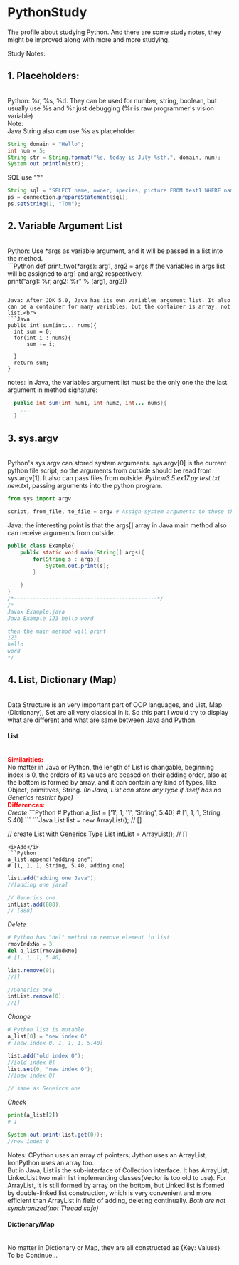 
# PythonStudy
The profile about studying Python.
And there are some study notes, they might be improved along with more and more studying.

Study Notes:

<h2>1. Placeholders:</h2><br>
  Python: %r, %s, %d. They can be used for number, string, boolean, 
  but usually use %s and %r just debugging (%r is raw programmer's vision variable)
  <br>
  Note: <br>
  Java String also can use %s as placeholder<br>
  
  ```Java
  String domain = "Hello";
  int num = 5;
  String str = String.format("%s, today is July %sth.", domain, num);
  System.out.println(str);
  ```
  
  SQL use "?"<br>
  
  ```Java
  String sql = "SELECT name, owner, species, picture FROM test1 WHERE name=?";
  ps = connection.prepareStatement(sql);
  ps.setString(1, "Tom");
  ``` 
 
<h2>2. Variable Argument List</h2><br>
Python: Use *args as variable argument, and it will be passed in a list into the method.<br>
  ```Python
  def print_two(*args):
	arg1, arg2 = args # the variables in args list will be assigned to arg1 and arg2 respectively.<br>
	print("arg1: %r, arg2: %r" % (arg1, arg2))

  ```

Java: After JDK 5.0, Java has its own variables argument list. It also can be a container for many variables, but the container is array, not list.<br>
```Java
  public int sum(int... nums){
	int sum = 0;
	for(int i : nums){
		sum += i;

	}
	return sum;
  }
```
notes: In Java, the variables argument list must be the only one the the last argument in method signature: <br> 
```Java
  public int sum(int num1, int num2, int... nums){
	...
  }
```
<h2>3. sys.argv </h2><br>
Python's sys.argv can stored system arguments. sys.argv[0] is the current python file script, so the arguments from outside should be read from sys.argv[1]. It also can pass files from outside. <i>Python3.5 ex17.py test.txt new.txt</i>, passing arguments into the python program.<br>

```Python
from sys import argv

script, from_file, to_file = argv # Assign system arguments to those three variables

```
Java: the interesting point is that the args[] array in Java main method also can receive arguments from outside.<br>
```Java
public class Example{
	public static void main(String[] args){
		for(String s : args){
			System.out.print(s);
		}

	}
}
/*---------------------------------------------*/
/*
Javax Example.java
Java Example 123 hello word

then the main method will print
123
hello
word
*/
```
<h2>4. List, Dictionary (Map)</h2><br>
Data Structure is an very important part of OOP languages, and List, Map (Dictionary), Set are all very classical in it. So this part I would try to display what are different and what are same between Java and Python. 
<h4>List</h4><br>
<b style="color: #f00">Similarities:</b><br>
No matter in Java or Python, the length of List is changable, beginning index is 0, the orders of its values are beased on their adding order, also at the bottom is formed by array, and it can contain any kind of types, like Object, primitives, String. <i>(In Java, List can store any type if itself has no Generics restrict type)</i><br>
<b style="color: #f00">Differences:</b><br>
<i>Create</i>
```Python
# Python
a_list =  ['1', 1, '1', 'String', 5.40]
# [1, 1, 1, String, 5.40]
```
```Java
List list = new ArrayList();
// []

// create List with Generics Type
List<Integer> intList = ArrayList<Integer>();
// []
```
<i>Add</i>
```Python
a_list.append("adding one")
# [1, 1, 1, String, 5.40, adding one]
```
```Java
list.add("adding one Java");
//[adding one java]

// Generics one
intList.add(888);
// [888]
```
<i>Delete</i>
```Python
# Python has "del" method to remove element in list
rmovIndxNo = 3
del a_list[rmovIndxNo]
# [1, 1, 1, 5.40]
```
```Java
list.remove(0);
//[]

//Generics one
intList.remove(0);
//[]
```
<i>Change</i>
```Python
# Python list is mutable
a_list[0] = "new index 0"
# [new index 0, 1, 1, 1, 5.40]
```
```Java
list.add("old index 0");
//[old index 0]
list.set(0, "new index 0");
//[new index 0]

// same as Geneircs one
```
<i>Check</i>
```Python
print(a_list[2])
# 1
```
```Java
System.out.print(list.get(0));
//new index 0
```
Notes: CPython uses an array of pointers; Jython uses an ArrayList, IronPython uses an array too.<br>
But in Java, List is the sub-interface of Collection interface. It has ArrayList, LinkedList two main list implementing classes(Vector is too old to use). For ArrayList, it is still formed by array on the bottom, but Linked list is formed by double-linked list construction, which is very convenient and more efficient than ArrayList in field of adding, deleting continually. <i>Both are not synchronized(not Thread safe)</i><br>
<h4>Dictionary/Map</h4><br>
No matter in Dictionary or Map, they are all constructed as {Key: Values}.<br>
To be Continue...
